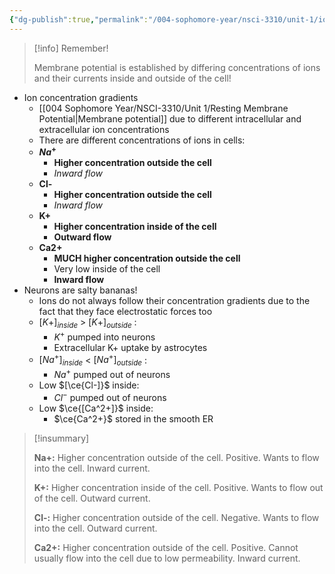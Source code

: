 ```yaml
---
{"dg-publish":true,"permalink":"/004-sophomore-year/nsci-3310/unit-1/ion-concentration-gradients/"}
---
```


>[!info] Remember! 
>
> Membrane potential is established by differing concentrations of ions and their  currents inside and outside of the cell!

- Ion concentration gradients
	- [[004 Sophomore Year/NSCI-3310/Unit 1/Resting Membrane Potential\|Membrane potential]] due to different intracellular and extracellular ion concentrations
    - There are different concentrations of ions in cells:
	- **$Na^+$**
		- **Higher concentration outside the cell**
		- *Inward flow*
	- **Cl-**
		- **Higher concentration outside the cell**
		- *Inward flow*
	- **K+**
		- **Higher concentration inside of the cell**
		- **Outward flow**
	- **Ca2+**
		- **MUCH higher concentration outside the cell**
		- Very low inside of the cell
		- **Inward flow**
- Neurons are salty bananas!
	- Ions do not always follow their concentration gradients due to the fact that they face electrostatic forces too
	- $[K+]_{inside}$ > $[K+]_{outside}$ :
		- $K^+$ pumped into neurons
		- Extracellular K+ uptake by astrocytes
	- $[Na^+]_{inside}$ < $[Na^+]_{outside}$ :
		- $Na^+$ pumped out of neurons
	- Low $[\ce{Cl-]}$ inside:
		- $Cl^-$ pumped out of neurons
	- Low $\ce{[Ca^2+]}$ inside:
		- $\ce{Ca^2+}$ stored in the smooth ER

>[!insummary]
>
>**Na+:** Higher concentration outside of the cell. Positive. Wants to flow into the cell. Inward current.
>
>**K+:** Higher concentration inside of the cell. Positive. Wants to flow out of the cell. Outward current.
>
>**Cl-:** Higher concentration outside of the cell. Negative. Wants to flow into the cell. Outward current.
>
>**Ca2+:** Higher concentration outside of the cell. Positive. Cannot usually flow into the cell due to low permeability. Inward current.

